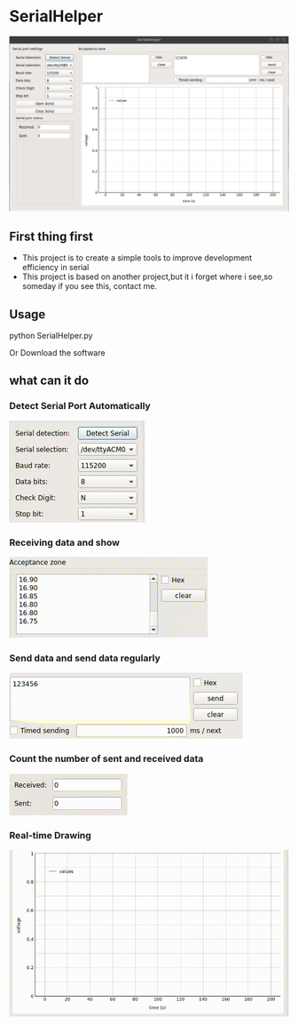 # SerialHelper

![SerialHelper](./picture/SerialHelper.png)

## First thing first
- This project is to create a simple tools to improve development efficiency in serial
- This project is based on another project,but it i forget where i see,so someday if you see this, contact me.

## Usage
python SerialHelper.py 

Or Download the software

## what can it do

### Detect Serial Port Automatically
![Detect Serial](./picture/detect.gif)

### Receiving data and show
![Receiving](./picture/receive_data.gif)

### Send data and send data regularly
![Send](./picture/send_data.gif)

### Count the number of sent and received data
![Count](./picture/count.gif)

### Real-time Drawing
![Drawing](./picture/plot.gif)
